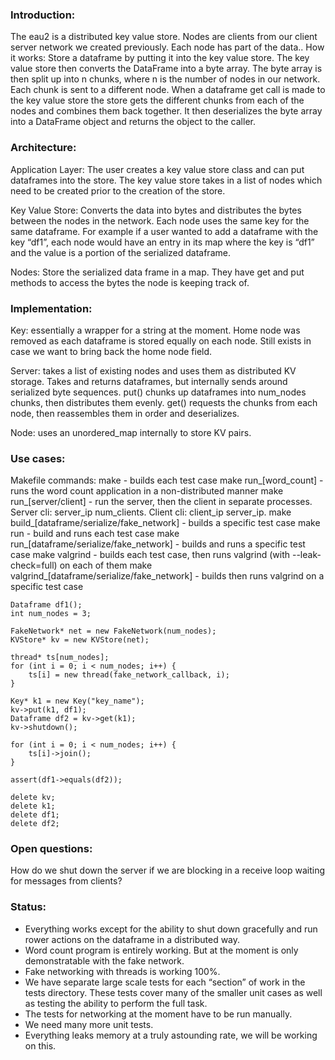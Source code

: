 ### Introduction:
 
The eau2 is a distributed key value store. Nodes are clients from our client server network we created previously. Each node has part of the data.. How it works: Store a dataframe by putting it into the key value store. The key value store then converts the DataFrame into a byte array. The byte array is then split up into n chunks, where n is the number of nodes in our network. Each chunk is sent to a different node. When a dataframe get call is made to the key value store the store gets the different chunks from each of the nodes and  combines them back together. It then deserializes the byte array into a DataFrame object and returns the object to the caller.

### Architecture: 
 
Application Layer: The user creates a key value store class and can put dataframes into the store. The key value store takes in a list of nodes which need to be created prior to the creation of the store.
 
Key Value Store: Converts the data into bytes and distributes the bytes between the nodes in the network. Each node uses the same key for the same dataframe. For example if a user wanted to add a dataframe with the key “df1”, each node would have an entry in its map where the key is “df1” and the value is a portion of the serialized dataframe.
 
Nodes: Store the serialized data frame in a map. They have get and put methods to access the bytes the node is keeping track of.

### Implementation: 
 
Key: essentially a wrapper for a string at the moment.
    Home node was removed as each dataframe is stored equally on each node.
    Still exists in case we want to bring back the home node field.
 
Server: takes a list of existing nodes and uses them as distributed KV storage.
    Takes and returns dataframes, but internally sends around serialized byte sequences.
    put() chunks up dataframes into num_nodes chunks, then distributes them evenly.
    get() requests the chunks from each node, then reassembles them in order and deserializes.
 
Node: uses an unordered_map internally to store KV pairs.

### Use cases:

Makefile commands:
make - builds each test case
make run_[word_count] - runs the word count application in a non-distributed manner
make run_[server/client] - run the server, then the client in separate processes. Server cli: server_ip num_clients. Client cli: client_ip server_ip.
make build_[dataframe/serialize/fake_network] - builds a specific test case
make run - build and runs each test case
make run_[dataframe/serialize/fake_network] - builds and runs a specific test case
make valgrind - builds each test case, then runs valgrind (with --leak-check=full) on each of them
make valgrind_[dataframe/serialize/fake_network] - builds then runs valgrind on a specific test case

    Dataframe df1();
    int num_nodes = 3;

    FakeNetwork* net = new FakeNetwork(num_nodes);
    KVStore* kv = new KVStore(net);

    thread* ts[num_nodes];
    for (int i = 0; i < num_nodes; i++) {
        ts[i] = new thread(fake_network_callback, i);
    }

    Key* k1 = new Key("key_name");
    kv->put(k1, df1);
    Dataframe df2 = kv->get(k1);
    kv->shutdown();

    for (int i = 0; i < num_nodes; i++) {
        ts[i]->join();
    }

    assert(df1->equals(df2));

    delete kv;
    delete k1;
    delete df1;
    delete df2;

### Open questions:

How do we shut down the server if we are blocking in a receive loop waiting for messages from clients?

### Status:

- Everything works except for the ability to shut down gracefully and run rower actions on the dataframe in a distributed way.
- Word count program is entirely working. But at the moment is only demonstratable with the fake network.
- Fake networking with threads is working 100%.
- We have separate large scale tests for each “section” of work in the tests directory. These tests cover many of the smaller unit cases as well as testing the ability to perform the full task.
- The tests for networking at the moment have to be run manually.
- We need many more unit tests.
- Everything leaks memory at a truly astounding rate, we will be working on this.